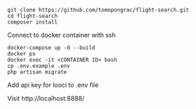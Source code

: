 ```
git clone https://github.com/tomopongrac/flight-search.git
cd flight-search
composer install
```
Connect to docker container with ssh
```
docker-compose up -d --build
docker ps
docker exec -it <CONTAINER ID> bash
cp .env.example .env
php artisan migrate
```
Add api key for looci to .env file

Visit http://localhost:8888/

